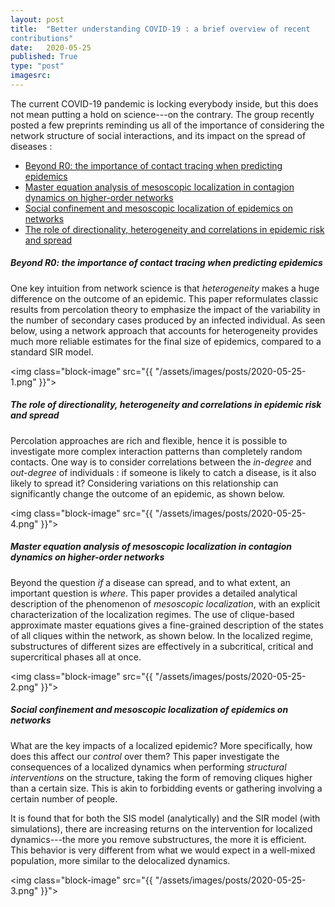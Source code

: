 ```yaml
---
layout: post
title:  "Better understanding COVID-19 : a brief overview of recent
contributions"
date:   2020-05-25
published: True
type: "post"
imagesrc:
---
```


The current COVID-19 pandemic is locking everybody inside, but this does not
mean putting a hold on science---on the contrary.
The group recently posted a few preprints reminding us all of the importance of
considering the network structure of social interactions, and its impact on the
spread of diseases :

- [Beyond R0: the importance of contact tracing when predicting epidemics](https://arxiv.org/abs/2002.04004)
- [Master equation analysis of mesoscopic localization in contagion dynamics on higher-order networks](https://arxiv.org/abs/2004.10203)
- [Social confinement and mesoscopic localization of epidemics on networks](https://arxiv.org/abs/2003.05924)
- [The role of directionality, heterogeneity and correlations in epidemic risk and spread](https://arxiv.org/abs/2005.11283)


##### Beyond R0: the importance of contact tracing when predicting epidemics

One key intuition from network science is that _heterogeneity_ makes a huge difference on the outcome of an epidemic.
This paper reformulates classic results from percolation theory to emphasize the impact of the variability in the number of secondary cases produced by an infected individual.
As seen below, using a network approach that accounts for heterogeneity provides much more reliable estimates for the final size of epidemics, compared to a standard SIR model.

<img class="block-image" src="{{ "/assets/images/posts/2020-05-25-1.png" }}">

##### The role of directionality, heterogeneity and correlations in epidemic risk and spread

Percolation approaches are rich and flexible, hence it is possible to investigate more complex interaction patterns than completely random contacts.
One way is to consider correlations between the _in-degree_ and _out-degree_ of individuals : if someone is likely to catch a disease, is it also likely to spread it?
Considering variations on this relationship can significantly change the outcome of an epidemic, as shown below.

<img class="block-image" src="{{ "/assets/images/posts/2020-05-25-4.png" }}">


##### Master equation analysis of mesoscopic localization in contagion dynamics on higher-order networks

Beyond the question _if_ a disease can spread, and to what extent, an important question is _where_.
This paper provides a detailed analytical description of the phenomenon of _mesoscopic localization_, with an explicit characterization of the localization regimes.
The use of clique-based approximate master equations gives a fine-grained description of the states of all cliques within the network, as shown below.
In the localized regime, substructures of different sizes are effectively in a subcritical, critical and supercritical phases all at once.


<img class="block-image" src="{{ "/assets/images/posts/2020-05-25-2.png" }}">

##### Social confinement and mesoscopic localization of epidemics on networks

What are the key impacts of a localized epidemic? More specifically, how does this affect our _control_ over them?
This paper investigate the consequences of a localized dynamics when performing _structural interventions_ on the structure, taking the form of removing cliques higher than a certain size.
This is akin to forbidding events or gathering involving a certain number of people.

It is found that for both the SIS model (analytically) and the SIR model (with simulations), there are increasing returns on the intervention for localized dynamics---the more you remove substructures, the more it is efficient.
This behavior is very different from what we would expect in a well-mixed population, more similar to the delocalized dynamics.

<img class="block-image" src="{{ "/assets/images/posts/2020-05-25-3.png" }}">


